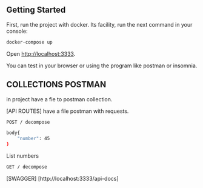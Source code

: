 
## Getting Started

First, run the project with docker. Its facility, run the next command in your console:

```bash
docker-compose up
```

Open [http://localhost:3333](http://localhost:3333).

You can test in your browser or using the program like postman or insomnia.

## COLLECTIONS POSTMAN
in project have a fie to postman collection.

[API ROUTES]
have a file postman with requests.
```bash
POST / decompose

body{
    "number": 45
}
```

List numbers 
```bash
GET / decompose
```


[SWAGGER]
[http://localhost:3333/api-docs]